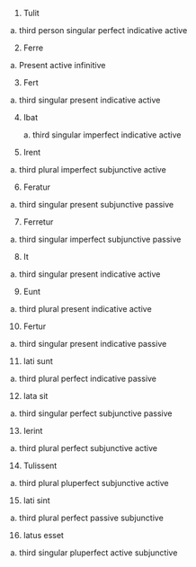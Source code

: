 1. Tulit
  
a. third person singular perfect indicative active
  
2. Ferre
   
a. Present active infinitive
   
3. Fert
   
a. third singular present indicative active
   
4. Ibat
   
   a. third singular imperfect indicative active
   
5. Irent
   
a. third plural imperfect subjunctive active
   
6. Feratur
    
a. third singular present subjunctive passive
    
7. Ferretur
   
a. third singular imperfect subjunctive passive
   
8. It
   
a. third singular present indicative active
   
9. Eunt
   
a. third plural present indicative active
   
10. Fertur
  
a. third singular present indicative passive
  
11. lati sunt
   
a. third plural perfect indicative passive
   
12. lata sit
   
a. third singular perfect subjunctive passive
   
13. Ierint
   
a. third plural perfect subjunctive active
   
14. Tulissent
    
a. third plural pluperfect subjunctive active
    
15. lati sint
   
a. third plural perfect passive subjunctive
   
16. latus esset

a. third singular pluperfect active subjunctive
